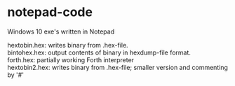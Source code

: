 # notepad-code
Windows 10 exe's written in Notepad

hextobin.hex: writes binary from .hex-file.  
bintohex.hex: output contents of binary in hexdump-file format.  
forth.hex: partially working Forth interpreter  
hextobin2.hex: writes binary from .hex-file; smaller version and commenting by '#'
